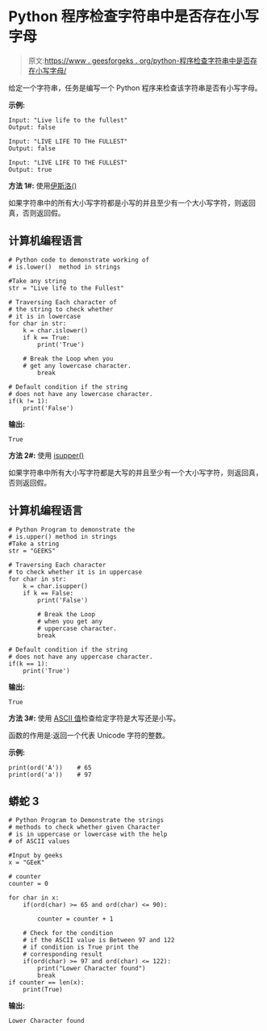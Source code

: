 # Python 程序检查字符串中是否存在小写字母

> 原文:[https://www . geesforgeks . org/python-程序检查字符串中是否存在小写字母/](https://www.geeksforgeeks.org/python-program-to-check-if-lowercase-letters-exist-in-a-string/)

给定一个字符串，任务是编写一个 Python 程序来检查该字符串是否有小写字母。

**示例:**

```
Input: "Live life to the fullest"
Output: false

Input: "LIVE LIFE TO THe FULLEST"
Output: false

Input: "LIVE LIFE TO THE FULLEST"
Output: true

```

**方法 1#:** 使用[伊斯洛()](https://www.geeksforgeeks.org/isupper-islower-lower-upper-python-applications/)

如果字符串中的所有大小写字符都是小写的并且至少有一个大小写字符，则返回真，否则返回假。

## 计算机编程语言

```
# Python code to demonstrate working of
# is.lower()  method in strings

#Take any string
str = "Live life to the Fullest"

# Traversing Each character of
# the string to check whether
# it is in lowercase
for char in str:
    k = char.islower()  
    if k == True:
        print('True')

    # Break the Loop when you
    # get any lowercase character.
        break  

# Default condition if the string
# does not have any lowercase character.
if(k != 1):
    print('False')
```

**输出:**

```
True

```

**方法 2#:** 使用 [isupper()](https://www.geeksforgeeks.org/python-string-isupper-method/)

如果字符串中所有大小写字符都是大写的并且至少有一个大小写字符，则返回真，否则返回假。

## 计算机编程语言

```
# Python Program to demonstrate the
# is.upper() method in strings
#Take a string
str = "GEEKS"

# Traversing Each character
# to check whether it is in uppercase
for char in str:
    k = char.isupper()  
    if k == False:
        print('False')

        # Break the Loop
        # when you get any
        # uppercase character.
        break

# Default condition if the string
# does not have any uppercase character.
if(k == 1):
    print('True')
```

**输出:**

```
True

```

**方法 3#:** 使用 [ASCII 值](https://www.geeksforgeeks.org/program-print-ascii-value-character/)检查给定字符是大写还是小写。

函数的作用是:返回一个代表 Unicode 字符的整数。

**示例:**

```
print(ord('A'))    # 65
print(ord('a'))    # 97

```

## 蟒蛇 3

```
# Python Program to Demonstrate the strings
# methods to check whether given Character
# is in uppercase or lowercase with the help
# of ASCII values

#Input by geeks
x = "GEeK"

# counter
counter = 0

for char in x:
    if(ord(char) >= 65 and ord(char) <= 90):

        counter = counter + 1

    # Check for the condition 
    # if the ASCII value is Between 97 and 122
    # if condition is True print the
    # corresponding result
    if(ord(char) >= 97 and ord(char) <= 122):
        print("Lower Character found")
        break
if counter == len(x):
    print(True)
```

**输出:**

```
Lower Character found

```